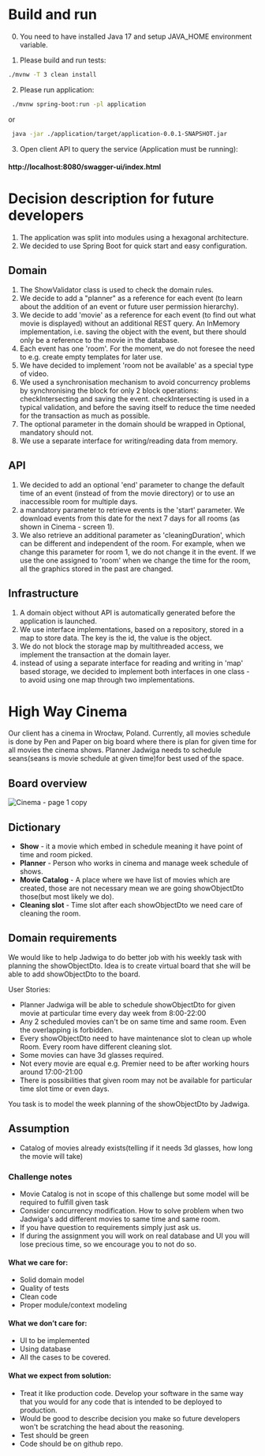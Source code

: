 # Build and run
0. You need to have installed Java 17 and setup JAVA_HOME environment variable.

1. Please build and run tests:
```bash
./mvnw -T 3 clean install
```
2. Please run application:

```bash
 ./mvnw spring-boot:run -pl application
```
or
```bash
 java -jar ./application/target/application-0.0.1-SNAPSHOT.jar
```

3. Open client API to query the service (Application must be running):
#### http://localhost:8080/swagger-ui/index.html

# Decision description for future developers
1. The application was split into modules using a hexagonal architecture.
2. We decided to use Spring Boot for quick start and easy configuration.

## Domain
1. The ShowValidator class is used to check the domain rules.
2. We decide to add a "planner" as a reference for each event (to learn about the addition of an event or future user permission hierarchy).
3. We decide to add 'movie' as a reference for each event (to find out what movie is displayed) without an additional REST query. An InMemory implementation, i.e. saving the object with the event, but there should only be a reference to the movie in the database.
4. Each event has one 'room'. For the moment, we do not foresee the need to e.g. create empty templates for later use.
5. We have decided to implement 'room not be available' as a special type of video.
6. We used a synchronisation mechanism to avoid concurrency problems by synchronising the block for only 2 block operations: checkIntersecting and saving the event. checkIntersecting is used in a typical validation, and before the saving itself to reduce the time needed for the transaction as much as possible.
7. The optional parameter in the domain should be wrapped in Optional, mandatory should not.
8. We use a separate interface for writing/reading data from memory.

## API
1. We decided to add an optional 'end' parameter to change the default time of an event (instead of from the movie directory) or to use an inaccessible room for multiple days.
2. a mandatory parameter to retrieve events is the 'start' parameter. We download events from this date for the next 7 days for all rooms (as shown in Cinema - screen 1).
3. We also retrieve an additional parameter as 'cleaningDuration', which can be different and independent of the room. For example, when we change this parameter for room 1, we do not change it in the event. If we use the one assigned to 'room' when we change the time for the room, all the graphics stored in the past are changed.

## Infrastructure
1. A domain object without API is automatically generated before the application is launched.
2. We use interface implementations, based on a repository, stored in a map to store data. The key is the id, the value is the object.
3. We do not block the storage map by multithreaded access, we implement the transaction at the domain layer.
4. instead of using a separate interface for reading and writing in 'map' based storage, we decided to implement both interfaces in one class - to avoid using one map through two implementations.

# High Way Cinema

Our client has a cinema in Wrocław, Poland. Currently, all movies schedule is done by Pen and Paper on big board where there is plan for given time for all movies the cinema shows. Planner Jadwiga needs to schedule seans(seans is movie schedule at given time)for best used of the space.

## Board overview

![Cinema - page 1 copy](https://user-images.githubusercontent.com/34231627/150541482-0b1e4a66-4298-4d3e-846f-c62ba1c8e37b.png)

## Dictionary

* **Show** - it a movie which embed in schedule meaning it have point of time and room picked.
* **Planner** - Person who works in cinema and manage week schedule of shows.
* **Movie Catalog** - A place where we have list of movies which are created, those are not necessary mean we are going showObjectDto those(but most likely we do).
* **Cleaning slot** -  Time slot after each showObjectDto we need care of cleaning the room.

## Domain requirements

We would like to help Jadwiga to do better job with his weekly task with planning the showObjectDto. Idea is to create virtual board that she will be able to add showObjectDto to the board.

User Stories:
- Planner Jadwiga will be able to schedule showObjectDto for given movie at particular time every day week from 8:00-22:00
- Any 2 scheduled movies can't be on same time and same room. Even the overlapping is forbidden.
- Every showObjectDto need to have maintenance slot to clean up whole Room. Every room have different cleaning slot.
- Some movies can have 3d glasses required.
- Not every movie are equal e.g. Premier need to be after working hours around 17:00-21:00
- There is possibilities that given room may not be available for particular time slot time or even days.


You task is to model the week planning of the showObjectDto by Jadwiga.

## Assumption
- Catalog of movies already exists(telling if it needs 3d glasses, how long the movie will take)

### Challenge notes

* Movie Catalog is not in scope of this challenge but some model will be required to fulfill given task
* Consider concurrency modification. How to solve problem
  when two Jadwiga's add different movies to same time and same room.
* If you have question to requirements simply just ask us.
* If during the assignment you will work on real database and UI you will lose precious time, so we encourage you to not do so.

#### What we care for:
- Solid domain model
- Quality of tests
- Clean code
- Proper module/context modeling

#### What we don’t care for:
- UI to be implemented
- Using database
- All the cases to be covered.

#### What we expect from solution:
- Treat it like production code. Develop your software in the same way that you would for any code that is intended to be deployed to production.
- Would be good to describe decision you make so future developers won't be scratching the head about the reasoning.
- Test should be green
- Code should be on github repo.
